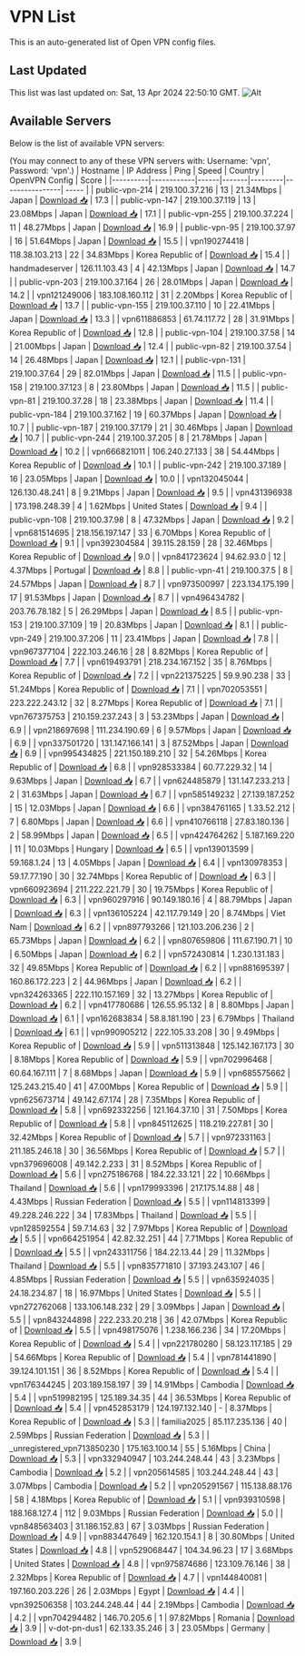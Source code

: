 # VPN List

This is an auto-generated list of Open VPN config files.

## Last Updated

This list was last updated on: Sat, 13 Apr 2024 22:50:10 GMT.
![Alt](https://repobeats.axiom.co/api/embed/186b98318ef1479477931607c1ad7d823f12451f.svg "Repobeats analytics image")

## Available Servers

Below is the list of available VPN servers:

(You may connect to any of these VPN servers with: Username: 'vpn', Password: 'vpn'.)
| Hostname | IP Address | Ping | Speed | Country | OpenVPN Config | Score |
|----------|------------|------|-------|---------|----------------| ----- |
| public-vpn-214 | 219.100.37.216 | 13 | 21.34Mbps | Japan | [Download 📥](./configs/server_0_JP.ovpn) | 17.3 |
| public-vpn-147 | 219.100.37.119 | 13 | 23.08Mbps | Japan | [Download 📥](./configs/server_1_JP.ovpn) | 17.1 |
| public-vpn-255 | 219.100.37.224 | 11 | 48.27Mbps | Japan | [Download 📥](./configs/server_2_JP.ovpn) | 16.9 |
| public-vpn-95 | 219.100.37.97 | 16 | 51.64Mbps | Japan | [Download 📥](./configs/server_3_JP.ovpn) | 15.5 |
| vpn190274418 | 118.38.103.213 | 22 | 34.83Mbps | Korea Republic of | [Download 📥](./configs/server_4_KR.ovpn) | 15.4 |
| handmadeserver | 126.11.103.43 | 4 | 42.13Mbps | Japan | [Download 📥](./configs/server_5_JP.ovpn) | 14.7 |
| public-vpn-203 | 219.100.37.164 | 26 | 28.01Mbps | Japan | [Download 📥](./configs/server_6_JP.ovpn) | 14.2 |
| vpn121249006 | 183.108.160.112 | 31 | 2.20Mbps | Korea Republic of | [Download 📥](./configs/server_7_KR.ovpn) | 13.7 |
| public-vpn-155 | 219.100.37.110 | 10 | 22.41Mbps | Japan | [Download 📥](./configs/server_8_JP.ovpn) | 13.3 |
| vpn611886853 | 61.74.117.72 | 28 | 31.91Mbps | Korea Republic of | [Download 📥](./configs/server_9_KR.ovpn) | 12.8 |
| public-vpn-104 | 219.100.37.58 | 14 | 21.00Mbps | Japan | [Download 📥](./configs/server_10_JP.ovpn) | 12.4 |
| public-vpn-82 | 219.100.37.54 | 14 | 26.48Mbps | Japan | [Download 📥](./configs/server_11_JP.ovpn) | 12.1 |
| public-vpn-131 | 219.100.37.64 | 29 | 82.01Mbps | Japan | [Download 📥](./configs/server_12_JP.ovpn) | 11.5 |
| public-vpn-158 | 219.100.37.123 | 8 | 23.80Mbps | Japan | [Download 📥](./configs/server_13_JP.ovpn) | 11.5 |
| public-vpn-81 | 219.100.37.28 | 18 | 23.38Mbps | Japan | [Download 📥](./configs/server_14_JP.ovpn) | 11.4 |
| public-vpn-184 | 219.100.37.162 | 19 | 60.37Mbps | Japan | [Download 📥](./configs/server_15_JP.ovpn) | 10.7 |
| public-vpn-187 | 219.100.37.179 | 21 | 30.46Mbps | Japan | [Download 📥](./configs/server_16_JP.ovpn) | 10.7 |
| public-vpn-244 | 219.100.37.205 | 8 | 21.78Mbps | Japan | [Download 📥](./configs/server_17_JP.ovpn) | 10.2 |
| vpn666821011 | 106.240.27.133 | 38 | 54.44Mbps | Korea Republic of | [Download 📥](./configs/server_18_KR.ovpn) | 10.1 |
| public-vpn-242 | 219.100.37.189 | 16 | 23.05Mbps | Japan | [Download 📥](./configs/server_19_JP.ovpn) | 10.0 |
| vpn132045044 | 126.130.48.241 | 8 | 9.21Mbps | Japan | [Download 📥](./configs/server_20_JP.ovpn) | 9.5 |
| vpn431396938 | 173.198.248.39 | 4 | 1.62Mbps | United States | [Download 📥](./configs/server_21_US.ovpn) | 9.4 |
| public-vpn-108 | 219.100.37.98 | 8 | 47.32Mbps | Japan | [Download 📥](./configs/server_22_JP.ovpn) | 9.2 |
| vpn681514695 | 218.156.197.147 | 33 | 6.70Mbps | Korea Republic of | [Download 📥](./configs/server_23_KR.ovpn) | 9.1 |
| vpn392304584 | 39.115.28.159 | 28 | 32.46Mbps | Korea Republic of | [Download 📥](./configs/server_24_KR.ovpn) | 9.0 |
| vpn841723624 | 94.62.93.0 | 12 | 4.37Mbps | Portugal | [Download 📥](./configs/server_25_PT.ovpn) | 8.8 |
| public-vpn-41 | 219.100.37.5 | 8 | 24.57Mbps | Japan | [Download 📥](./configs/server_26_JP.ovpn) | 8.7 |
| vpn973500997 | 223.134.175.199 | 17 | 91.53Mbps | Japan | [Download 📥](./configs/server_27_JP.ovpn) | 8.7 |
| vpn496434782 | 203.76.78.182 | 5 | 26.29Mbps | Japan | [Download 📥](./configs/server_28_JP.ovpn) | 8.5 |
| public-vpn-153 | 219.100.37.109 | 19 | 20.83Mbps | Japan | [Download 📥](./configs/server_29_JP.ovpn) | 8.1 |
| public-vpn-249 | 219.100.37.206 | 11 | 23.41Mbps | Japan | [Download 📥](./configs/server_30_JP.ovpn) | 7.8 |
| vpn967377104 | 222.103.246.16 | 28 | 8.82Mbps | Korea Republic of | [Download 📥](./configs/server_31_KR.ovpn) | 7.7 |
| vpn619493791 | 218.234.167.152 | 35 | 8.76Mbps | Korea Republic of | [Download 📥](./configs/server_32_KR.ovpn) | 7.2 |
| vpn221375225 | 59.9.90.238 | 33 | 51.24Mbps | Korea Republic of | [Download 📥](./configs/server_33_KR.ovpn) | 7.1 |
| vpn702053551 | 223.222.243.12 | 32 | 8.27Mbps | Korea Republic of | [Download 📥](./configs/server_34_KR.ovpn) | 7.1 |
| vpn767375753 | 210.159.237.243 | 3 | 53.23Mbps | Japan | [Download 📥](./configs/server_35_JP.ovpn) | 6.9 |
| vpn218697698 | 111.234.190.69 | 6 | 9.57Mbps | Japan | [Download 📥](./configs/server_36_JP.ovpn) | 6.9 |
| vpn337501720 | 131.147.166.141 | 3 | 87.52Mbps | Japan | [Download 📥](./configs/server_37_JP.ovpn) | 6.9 |
| vpn995434825 | 221.150.189.210 | 32 | 54.26Mbps | Korea Republic of | [Download 📥](./configs/server_38_KR.ovpn) | 6.8 |
| vpn928533384 | 60.77.229.32 | 14 | 9.63Mbps | Japan | [Download 📥](./configs/server_39_JP.ovpn) | 6.7 |
| vpn624485879 | 131.147.233.213 | 2 | 31.63Mbps | Japan | [Download 📥](./configs/server_40_JP.ovpn) | 6.7 |
| vpn585149232 | 27.139.187.252 | 15 | 12.03Mbps | Japan | [Download 📥](./configs/server_41_JP.ovpn) | 6.6 |
| vpn384761165 | 1.33.52.212 | 7 | 6.80Mbps | Japan | [Download 📥](./configs/server_42_JP.ovpn) | 6.6 |
| vpn410766118 | 27.83.180.136 | 2 | 58.99Mbps | Japan | [Download 📥](./configs/server_43_JP.ovpn) | 6.5 |
| vpn424764262 | 5.187.169.220 | 11 | 10.03Mbps | Hungary | [Download 📥](./configs/server_44_HU.ovpn) | 6.5 |
| vpn139013599 | 59.168.1.24 | 13 | 4.05Mbps | Japan | [Download 📥](./configs/server_45_JP.ovpn) | 6.4 |
| vpn130978353 | 59.17.77.190 | 30 | 32.74Mbps | Korea Republic of | [Download 📥](./configs/server_46_KR.ovpn) | 6.3 |
| vpn660923694 | 211.222.221.79 | 30 | 19.75Mbps | Korea Republic of | [Download 📥](./configs/server_47_KR.ovpn) | 6.3 |
| vpn960297916 | 90.149.180.16 | 4 | 88.79Mbps | Japan | [Download 📥](./configs/server_48_JP.ovpn) | 6.3 |
| vpn136105224 | 42.117.79.149 | 20 | 8.74Mbps | Viet Nam | [Download 📥](./configs/server_49_VN.ovpn) | 6.2 |
| vpn897793266 | 121.103.206.236 | 2 | 65.73Mbps | Japan | [Download 📥](./configs/server_50_JP.ovpn) | 6.2 |
| vpn807659806 | 111.67.190.71 | 10 | 6.50Mbps | Japan | [Download 📥](./configs/server_51_JP.ovpn) | 6.2 |
| vpn572430814 | 1.230.131.183 | 32 | 49.85Mbps | Korea Republic of | [Download 📥](./configs/server_52_KR.ovpn) | 6.2 |
| vpn881695397 | 160.86.172.223 | 2 | 44.96Mbps | Japan | [Download 📥](./configs/server_53_JP.ovpn) | 6.2 |
| vpn324263365 | 222.110.157.169 | 32 | 13.27Mbps | Korea Republic of | [Download 📥](./configs/server_54_KR.ovpn) | 6.2 |
| vpn417780686 | 126.55.95.132 | 8 | 8.80Mbps | Japan | [Download 📥](./configs/server_55_JP.ovpn) | 6.1 |
| vpn162683834 | 58.8.181.190 | 23 | 6.79Mbps | Thailand | [Download 📥](./configs/server_56_TH.ovpn) | 6.1 |
| vpn990905212 | 222.105.33.208 | 30 | 9.49Mbps | Korea Republic of | [Download 📥](./configs/server_57_KR.ovpn) | 5.9 |
| vpn511313848 | 125.142.167.173 | 30 | 8.18Mbps | Korea Republic of | [Download 📥](./configs/server_58_KR.ovpn) | 5.9 |
| vpn702996468 | 60.64.167.111 | 7 | 8.68Mbps | Japan | [Download 📥](./configs/server_59_JP.ovpn) | 5.9 |
| vpn685575662 | 125.243.215.40 | 41 | 47.00Mbps | Korea Republic of | [Download 📥](./configs/server_60_KR.ovpn) | 5.9 |
| vpn625673714 | 49.142.67.174 | 28 | 7.35Mbps | Korea Republic of | [Download 📥](./configs/server_61_KR.ovpn) | 5.8 |
| vpn692332256 | 121.164.37.10 | 31 | 7.50Mbps | Korea Republic of | [Download 📥](./configs/server_62_KR.ovpn) | 5.8 |
| vpn845112625 | 118.219.227.81 | 30 | 32.42Mbps | Korea Republic of | [Download 📥](./configs/server_63_KR.ovpn) | 5.7 |
| vpn972331163 | 211.185.246.18 | 30 | 36.56Mbps | Korea Republic of | [Download 📥](./configs/server_64_KR.ovpn) | 5.7 |
| vpn379696008 | 49.142.2.233 | 31 | 8.52Mbps | Korea Republic of | [Download 📥](./configs/server_65_KR.ovpn) | 5.6 |
| vpn275186768 | 184.22.33.121 | 22 | 10.66Mbps | Thailand | [Download 📥](./configs/server_66_TH.ovpn) | 5.6 |
| vpn179993396 | 217.175.14.88 | 48 | 4.43Mbps | Russian Federation | [Download 📥](./configs/server_67_RU.ovpn) | 5.5 |
| vpn114813399 | 49.228.246.222 | 34 | 17.83Mbps | Thailand | [Download 📥](./configs/server_68_TH.ovpn) | 5.5 |
| vpn128592554 | 59.7.14.63 | 32 | 7.97Mbps | Korea Republic of | [Download 📥](./configs/server_69_KR.ovpn) | 5.5 |
| vpn664251954 | 42.82.32.251 | 44 | 7.71Mbps | Korea Republic of | [Download 📥](./configs/server_70_KR.ovpn) | 5.5 |
| vpn243311756 | 184.22.13.44 | 29 | 11.32Mbps | Thailand | [Download 📥](./configs/server_71_TH.ovpn) | 5.5 |
| vpn835771810 | 37.193.243.107 | 46 | 4.85Mbps | Russian Federation | [Download 📥](./configs/server_72_RU.ovpn) | 5.5 |
| vpn635924035 | 24.18.234.87 | 18 | 16.97Mbps | United States | [Download 📥](./configs/server_73_US.ovpn) | 5.5 |
| vpn272762068 | 133.106.148.232 | 29 | 3.09Mbps | Japan | [Download 📥](./configs/server_74_JP.ovpn) | 5.5 |
| vpn843244898 | 222.233.20.218 | 36 | 42.07Mbps | Korea Republic of | [Download 📥](./configs/server_75_KR.ovpn) | 5.5 |
| vpn498175076 | 1.238.166.236 | 34 | 17.20Mbps | Korea Republic of | [Download 📥](./configs/server_76_KR.ovpn) | 5.4 |
| vpn221780280 | 58.123.117.185 | 29 | 54.66Mbps | Korea Republic of | [Download 📥](./configs/server_77_KR.ovpn) | 5.4 |
| vpn781441890 | 39.124.101.151 | 36 | 8.52Mbps | Korea Republic of | [Download 📥](./configs/server_78_KR.ovpn) | 5.4 |
| vpn176344245 | 203.189.158.197 | 39 | 14.91Mbps | Cambodia | [Download 📥](./configs/server_79_KH.ovpn) | 5.4 |
| vpn519982195 | 125.189.34.35 | 44 | 36.53Mbps | Korea Republic of | [Download 📥](./configs/server_80_KR.ovpn) | 5.4 |
| vpn452853179 | 124.197.132.140 | - | 8.37Mbps | Korea Republic of | [Download 📥](./configs/server_81_KR.ovpn) | 5.3 |
| familia2025 | 85.117.235.136 | 40 | 2.59Mbps | Russian Federation | [Download 📥](./configs/server_82_RU.ovpn) | 5.3 |
| _unregistered_vpn713850230 | 175.163.100.14 | 55 | 5.16Mbps | China | [Download 📥](./configs/server_83_CN.ovpn) | 5.3 |
| vpn332940947 | 103.244.248.44 | 43 | 3.23Mbps | Cambodia | [Download 📥](./configs/server_84_KH.ovpn) | 5.2 |
| vpn205614585 | 103.244.248.44 | 43 | 3.07Mbps | Cambodia | [Download 📥](./configs/server_85_KH.ovpn) | 5.2 |
| vpn205291567 | 115.138.88.176 | 58 | 4.18Mbps | Korea Republic of | [Download 📥](./configs/server_86_KR.ovpn) | 5.1 |
| vpn939310598 | 188.168.127.4 | 112 | 9.03Mbps | Russian Federation | [Download 📥](./configs/server_87_RU.ovpn) | 5.0 |
| vpn848563403 | 31.186.152.83 | 67 | 3.03Mbps | Russian Federation | [Download 📥](./configs/server_88_RU.ovpn) | 4.9 |
| vpn883447649 | 162.120.154.1 | 8 | 30.80Mbps | United States | [Download 📥](./configs/server_89_US.ovpn) | 4.8 |
| vpn529068447 | 104.34.96.23 | 17 | 3.68Mbps | United States | [Download 📥](./configs/server_90_US.ovpn) | 4.8 |
| vpn975874686 | 123.109.76.146 | 38 | 2.32Mbps | Korea Republic of | [Download 📥](./configs/server_91_KR.ovpn) | 4.7 |
| vpn144840081 | 197.160.203.226 | 26 | 2.03Mbps | Egypt | [Download 📥](./configs/server_92_EG.ovpn) | 4.4 |
| vpn392506358 | 103.244.248.44 | 44 | 2.19Mbps | Cambodia | [Download 📥](./configs/server_93_KH.ovpn) | 4.2 |
| vpn704294482 | 146.70.205.6 | 1 | 97.82Mbps | Romania | [Download 📥](./configs/server_94_RO.ovpn) | 3.9 |
| v-dot-pn-dus1 | 62.133.35.246 | 3 | 23.05Mbps | Germany | [Download 📥](./configs/server_95_DE.ovpn) | 3.9 |
